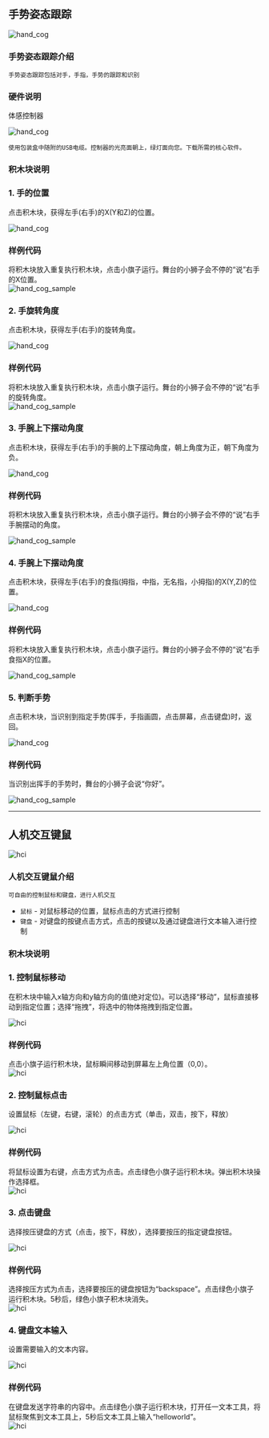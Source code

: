 ## 手势姿态跟踪
![hand_cog](images/手势姿态跟踪/ext_hand_gesture.png)

### 手势姿态跟踪介绍
	手势姿态跟踪包括对手，手指，手势的跟踪和识别    

### 硬件说明


体感控制器 
   
![hand_cog](images/手势姿态跟踪/硬件说明/leapmotion.png)
	
	使用包装盒中随附的USB电缆。控制器的光亮面朝上，绿灯面向您。下载所需的核心软件。

### 积木块说明
### 1. 手的位置
点击积木块，获得左手(右手)的X(Y和Z)的位置。

![hand_cog](images/手势姿态跟踪/积木块说明/hand_cog_position.png "人脸识别积木块1")


### 样例代码  
将积木块放入重复执行积木块，点击小旗子运行。舞台的小狮子会不停的“说”右手的X位置。  
![hand_cog_sample](images/手势姿态跟踪/样例代码/hand_cog_sample_1.png "手势识别1")
### 2. 手旋转角度
点击积木块，获得左手(右手)的旋转角度。

![hand_cog](images/手势姿态跟踪/积木块说明/hand_cog_revolve.png "人脸识别积木块2")


### 样例代码  
将积木块放入重复执行积木块，点击小旗子运行。舞台的小狮子会不停的“说”右手的旋转角度。      
![hand_cog_sample](images/手势姿态跟踪/样例代码/hand_cog_sample_2.png "手势识别2")
### 3. 手腕上下摆动角度
点击积木块，获得左手(右手)的手腕的上下摆动角度，朝上角度为正，朝下角度为负。

![hand_cog](images/手势姿态跟踪/积木块说明/hand_cog_wrist_updown.png "人脸识别积木块3")


### 样例代码  
将积木块放入重复执行积木块，点击小旗子运行。舞台的小狮子会不停的“说”右手手腕摆动的角度。 

![hand_cog_sample](images/手势姿态跟踪/样例代码/hand_cog_sample_3.png "手势识别3")
### 4. 手腕上下摆动角度
点击积木块，获得左手(右手)的食指(拇指，中指，无名指，小拇指)的X(Y,Z)的位置。

![hand_cog](images/手势姿态跟踪/积木块说明/hand_cog_finger_position.png "人脸识别积木块4")


### 样例代码  
将积木块放入重复执行积木块，点击小旗子运行。舞台的小狮子会不停的“说”右手食指X的位置。 

![hand_cog_sample](images/手势姿态跟踪/样例代码/hand_cog_sample_4.png "手势识别4")
### 5. 判断手势
点击积木块，当识别到指定手势(挥手，手指画圆，点击屏幕，点击键盘)时，返回。  

![hand_cog](images/手势姿态跟踪/积木块说明/hand_cog_gesture.png "人脸识别积木块5")


### 样例代码  
当识别出挥手的手势时，舞台的小狮子会说“你好”。

![hand_cog_sample](images/手势姿态跟踪/样例代码/hand_cog_sample_5.png "手势识别5")		

---  
## 人机交互键鼠
![hci](images/HCI/ext_hand_hci.png)  
### 人机交互键鼠介绍 
	可自由的控制鼠标和键盘，进行人机交互
- `鼠标` - 对鼠标移动的位置，鼠标点击的方式进行控制
- `键盘` - 对键盘的按键点击方式，点击的按键以及通过键盘进行文本输入进行控制
	

### 积木块说明
### 1. 控制鼠标移动
在积木块中输入x轴方向和y轴方向的值(绝对定位)。可以选择“移动”，鼠标直接移动到指定位置；选择“拖拽”，将选中的物体拖拽到指定位置。

![hci](images/HCI/积木块说明/hci_mouse_move.png "hci积木块1")  
### 样例代码  
点击小旗子运行积木块，鼠标瞬间移动到屏幕左上角位置（0,0）。  
![hci](images/HCI/样例代码/hci_sample_1.png "hci示例1")

### 2. 控制鼠标点击
设置鼠标（左键，右键，滚轮）的点击方式（单击，双击，按下，释放）  

![hci](images/hci/积木块说明/hci_mouse_click.png "hci积木块2")


### 样例代码  
将鼠标设置为右键，点击方式为点击。点击绿色小旗子运行积木块。弹出积木块操作选择框。  
![hci](images/hci/样例代码/hci_sample_2.png "hci示例1")
### 3. 点击键盘
选择按压键盘的方式（点击，按下，释放），选择要按压的指定键盘按钮。   

![hci](images/HCI/积木块说明/keyboard__click.png "hci积木块3")
### 样例代码  
选择按压方式为点击，选择要按压的键盘按钮为“backspace”。点击绿色小旗子运行积木块。5秒后，绿色小旗子积木块消失。  
![hci](images/HCI/样例代码/hci_sample_3.png "hci示例3")

### 4. 键盘文本输入
设置需要输入的文本内容。  

![hci](images/HCI/积木块说明/keyboard_string.png "hci积木块4")


### 样例代码  
在键盘发送字符串的内容中。点击绿色小旗子运行积木块，打开任一文本工具，将鼠标聚焦到文本工具上，5秒后文本工具上输入“helloworld”。  
![hci](images/HCI/样例代码/HCI_sample_4.png "hci示例4")